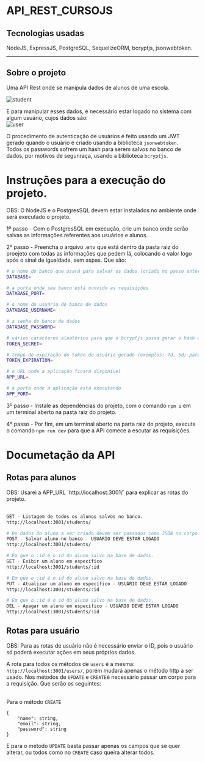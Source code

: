 # API_REST_CURSOJS

<h2>Tecnologias usadas</h2>
NodeJS, ExpressJS, PostgreSQL, SequelizeORM, bcryptjs, jsonwebtoken.
<hr>

<h2>Sobre o projeto</h2>
Uma API Rest onde se manipula dados de alunos de uma escola.  <br>

![student](https://user-images.githubusercontent.com/50846424/223618953-500b720e-7db4-4738-a97d-dfc44e45095c.png)


E para manipular esses dados, é necessário estar logado no sistema com algum usuário, cujos dados são: <br>
![user](https://user-images.githubusercontent.com/50846424/223619033-07616521-ef83-400d-af15-1f7bdfdc10c3.png)


O procedimento de autenticação de usuários é feito usando um JWT gerado quando o usuário é criado usando a biblioteca `jsonwebtoken`. <br>
Todos os passwords sofrem um hash para serem salvos no banco de dados, por motivos de segunraça, usando a biblioteca `bcryptjs`.

# Instruções para a execução do projeto. 
OBS: O NodeJS e o PostgresSQL devem estar instalados no ambiente onde será executado o projeto.

1º passo - Com o PostgresSQL em execução, crie um banco onde serão salvas as informações referentes aos usuários e alunos.

2º passo - Preencha o arquivo .env que está dentro da pasta raiz  do proejeto com todas as informações que pedem lá, colocando o valor logo após o sinal de igualdade, sem aspas. Que são:<br> 

```bash
# o nome do banco que usará para salvar os dados (criado no passo anterior)
DATABASE=

# a porta onde seu banco está ounvido as requisições
DATABASE_PORT=

# o nome do usuário do banco de dados
DATABASE_USERNAME=

# a senha do banco de dados
DATABASE_PASSWORD=

# vários caracteres aleatórios para que o bcryptjs possa gerar o hash a partir da senha do usuário.
TOKEN_SECRET=

# tempo de expiração do token do usuário gerado (exemplos: 7d, 5d; para 7 dias e 5 dias respectivamente).
TOKEN_EXPIRATION=

# o URL onde a aplicação ficará disponível
APP_URL=

# a porta onde a aplicação está executando
APP_PORT= 
```

3º passo - Instale as dependências do projeto, com o comando `npm i` em um terminal aberto na pasta raiz do projeto.

4º passo - Por fim, em um terminal aberto na parta raiz do projeto, execute o comando `npm run dev` para que a API comece a escutar as requisições.


# Documetação da API

<h2>Rotas para alunos</h2>
OBS: Usarei a APP_URL `http://localhost:3001/` para explicar as rotas do projeto. <br><br>

```bash
GET - Listagem de todos os alunos salvos no banco.
http://localhost:3001/students/

# Os dados do aluno a ser criado devem ser passados como JSON no corpo da requisição.
POST - Salvar aluno no banco - USUÁRIO DEVE ESTAR LOGADO
http://localhost:3001/students/

# Em que o :id é o id do aluno salvo na base de dados.
GET - Exibir um aluno em específico
http://localhost:3001/students/:id

# Em que o :id é o id do aluno salvo na base de dados.
PUT - Atualizar um aluno em específico - USUÁRIO DEVE ESTAR LOGADO
http://localhost:3001/students/:id

# Em que o :id é o id do aluno salvo na base de dados. 
DEL - Apagar um aluno em específico - USUÁRIO DEVE ESTAR LOGADO
http://localhost:3001/students/:id

```

<h2>Rotas para usuário</h2>
OBS: Para as rotas de usuário não é necessário enviar o ID, pois o usuário só poderá executar ações em seus próprios dados.

A rota para todos os métodos de `users` é a mesma: `http://localhost:3001/users/`, porém mudará apenas o método http a ser usado. Nos métodos de `UPDATE` e `CREATE`é necessário passar um corpo para a requisição. Que serão os seguintes: <br> <br>

Para o método `CREATE`
```
{
	"name": string,
	"email": string,
	"password": string
}
```

E para o método `UPDATE` basta passar apenas os campos que se quer alterar, ou todos como no `CREATE` caso queira alterar todos.
